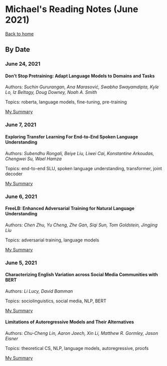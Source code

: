 # Michael's Reading Notes (June 2021)
[Back to home](../README.md)

## By Date

### June 24, 2021

#### Don’t Stop Pretraining: Adapt Language Models to Domains and Tasks
Authors: *Suchin Gururangan, Ana Marasović, Swabha Swayamdipta, Kyle Lo, Iz Beltagy, Doug Downey, Noah A. Smith*

Topics: roberta, language models, fine-tuning, pre-training

[My Summary](r/24-gururangan-don’t.md)

### June 7, 2021

#### Exploring Transfer Learning For End-to-End Spoken Language Understanding
Authors: *Subendhu Rongali, Beiye Liu, Liwei Cai, Konstantine Arkoudas, Chengwei Su, Wael Hamza*

Topics: end-to-end SLU, spoken language understanding, transformer, joint decoder

[My Summary](r/07-rongali-exploring.md)

### June 6, 2021

#### FreeLB: Enhanced Adversarial Training for Natural Language Understanding
Authors: *Chen Zhu, Yu Cheng, Zhe Gan, Siqi Sun, Tom Goldstein, Jingjing Liu*

Topics: adversarial training, language models

[My Summary](r/06-zhu-freelb:.md)

### June 5, 2021

#### Characterizing English Variation across Social Media Communities with BERT
Authors: *Li Lucy, David Bamman*

Topics: sociolinguistics, social media, NLP, BERT

[My Summary](r/05-lucy-characterizing.md)

#### Limitations of Autoregressive Models and Their Alternatives
Authors: *Chu-Cheng Lin, Aaron Jaech, Xin Li, Matthew R. Gormley, Jason Eisner*

Topics: theoretical CS, NLP, language models, autoregressive, proofs

[My Summary](r/05-lin-limitations.md)

